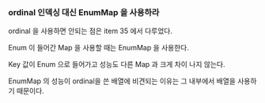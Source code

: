 ### ordinal 인덱싱 대신 EnumMap 을 사용하라

ordinal 을 사용하면 안되는 점은 item 35 에서 다루었다.

Enum 이 들어간 Map 을 사용할 때는 EnumMap 을 사용한다.

Key 값이 Enum 으로 들어가고 성능도 다른 Map 과 크게 차이 나지 않는다.

EnumMap 의 성능이 ordinal을 쓴 배열에 비견되는 이유는 그 내부에서 배열을 사용하기 때문이다.


